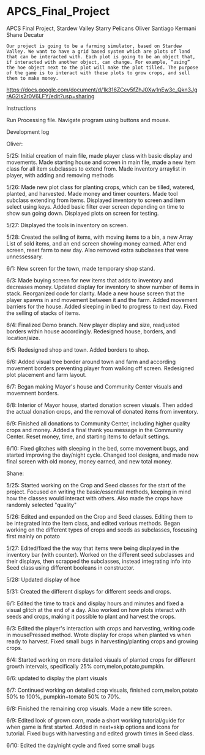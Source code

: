# APCS_Final_Project
APCS Final Project, Stardew Valley 
Starry Pelicans
Oliver Santiago Kermani
Shane Decatur

	Our project is going to be a farming simulator, based on Stardew Valley. We want to have a grid based system which are plots of land that can be interacted with. Each plot is going to be an object that, if interacted with another object, can change. For example, “using” the hoe object next to the plot will make the plot tilled. The purpose of the game is to interact with these plots to grow crops, and sell them to make money.

https://docs.google.com/document/d/1k316ZCcv5fZhJ0Xw1nEw3c_Qkn3JgrAG2Is2r0V6LFY/edit?usp=sharing

Instructions 

Run Processing file. Navigate program using buttons and mouse. 


Development log

Oliver:

5/25: Initial creation of main file, made player class with basic display and movements. Made starting house and screen in main file, made a new Item class for all item subclasses to extend from. Made inventory arraylist in player, with adding and removing methods

5/26: Made new plot class for planting crops, which can be tilled, watered, planted, and harvested. Made money and timer counters. Made tool subclass extending from items. Displayed inventory to screen and item select using keys. Added basic filter over screen depending on time to show sun going down. Displayed plots on screen for testing.

5/27: Displayed the tools in inventory on screen. 

5/28: Created the selling of items, with moving items to a bin, a new Array List of sold items, and an end screen showing money earned. After end screen, reset farm to new day. Also removed extra subclasses that were unnessessary. 

6/1: New screen for the town, made temporary shop stand. 

6/3: Made buying screen for new items that adds to inventory and decreases money. Updated display for inventory to show number of items in stack. Reorganized code for clarity. Made a new house screen that the player spawns in and movement between it and the farm. Added movement barriers for the house. Added sleeping in bed to progress to next day. Fixed the selling of stacks of items. 

6/4: Finalized Demo branch. New player display and size, readjusted borders within house accordingly. Redesigned house, borders, and location/size.

6/5: Redesigned shop and town. Added borders to shop.

6/6: Added visual tree border around town and farm and according movement borders preventing player from walking off screen. Redesigned plot placement and farm layout.

6/7: Began making Mayor's house and Community Center visuals and movemnent borders.

6/8: Interior of Mayor house, started donation screen visuals. Then added the actual donation crops, and the removal of donated items from inventory.

6/9: Finished all donations to Community Center, including higher quality crops and money. Added a final thank you message in the Community Center. Reset money, time, and starting items to default settings. 

6/10: Fixed glitches with sleeping in the bed, some movement bugs, and started improving the day/night cycle. Changed tool designs, and made new final screen with old money, money earned, and new total money. 


Shane:

5/25: Started working on the Crop and Seed classes for the start of the project. Focused on writing the basic/essential methods, keeping in mind how the classes would interact with others. Also made the crops have randomly selected "quality"

5/26: Edited and expanded on the Crop and Seed classes. Editing them to be integrated into the Item class, and edited various methods. Began working on the different types of crops and seeds as subclasses, foscusing first mainly on potato

5/27: Edited/fixed the the way that items were being displayed in the inventory bar (with counter). Worked on the different seed subclasses and their displays, then scrapped the subclasses, instead integrating info into Seed class using different booleans in constructor.

5/28: Updated display of hoe

5/31: Created the different displays for different seeds and crops.

6/1: Edited the time to track and display hours and minutes and fixed a visual glitch at the end of a day. Also worked on how plots interact with seeds and crops, making it possible to plant and harvest the crops.

6/3: Edited the player's interaction with crops and harvesting, writing code in mousePressed method. Wrote display for crops when planted vs when ready to harvest. Fixed small bugs in harvesting/planting crops and growing crops.

6/4: Started working on more detailed visuals of planted crops for different growth intervals, specifically 25% corn,melon,potato,pumpkin.

6/6: updated to display the plant visuals

6/7: Continued working on detailed crop visuals, finished corn,melon,potato 50% to 100%, pumpkin+tomato 50% to 70%.

6/8: Finished the remaining crop visuals. Made a new title screen.

6/9: Edited look of grown corn, made a short working tutorial/guide for when game is first started. Added in next+skip options and icons for tutorial. Fixed bugs with harvesting and edited growth times in Seed class.

6/10: Edited the day/night cycle and fixed some small bugs
